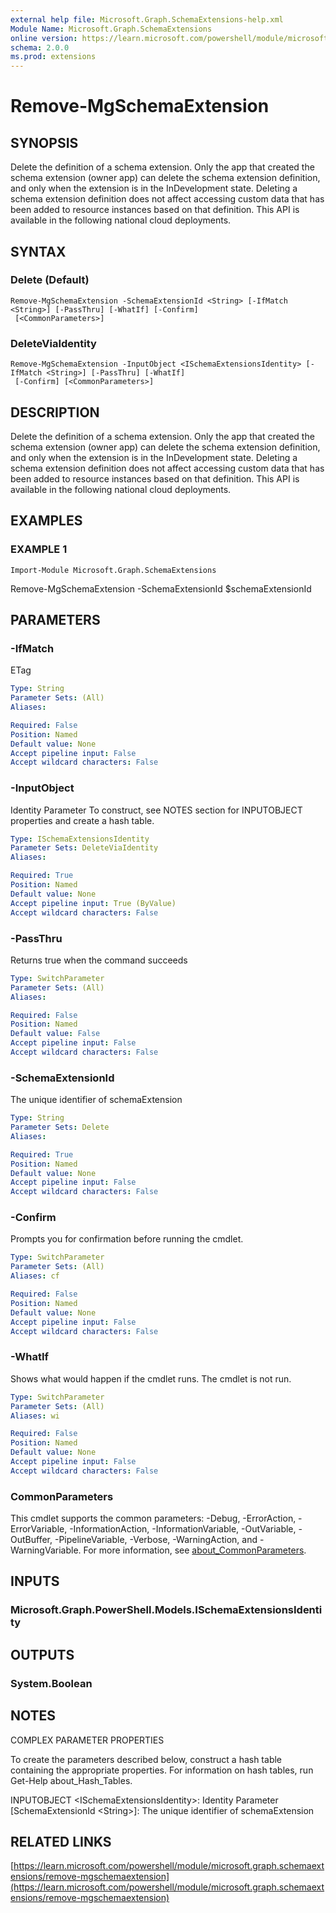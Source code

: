 ```yaml
---
external help file: Microsoft.Graph.SchemaExtensions-help.xml
Module Name: Microsoft.Graph.SchemaExtensions
online version: https://learn.microsoft.com/powershell/module/microsoft.graph.schemaextensions/remove-mgschemaextension
schema: 2.0.0
ms.prod: extensions
---
```


# Remove-MgSchemaExtension

## SYNOPSIS
Delete the definition of a schema extension.
Only the app that created the schema extension (owner app) can delete the schema extension definition, and only when the extension is in the InDevelopment state.
Deleting a schema extension definition does not affect accessing custom data that has been added to resource instances based on that definition.
This API is available in the following national cloud deployments.

## SYNTAX

### Delete (Default)
```
Remove-MgSchemaExtension -SchemaExtensionId <String> [-IfMatch <String>] [-PassThru] [-WhatIf] [-Confirm]
 [<CommonParameters>]
```

### DeleteViaIdentity
```
Remove-MgSchemaExtension -InputObject <ISchemaExtensionsIdentity> [-IfMatch <String>] [-PassThru] [-WhatIf]
 [-Confirm] [<CommonParameters>]
```

## DESCRIPTION
Delete the definition of a schema extension.
Only the app that created the schema extension (owner app) can delete the schema extension definition, and only when the extension is in the InDevelopment state.
Deleting a schema extension definition does not affect accessing custom data that has been added to resource instances based on that definition.
This API is available in the following national cloud deployments.

## EXAMPLES

### EXAMPLE 1
```
Import-Module Microsoft.Graph.SchemaExtensions
```

Remove-MgSchemaExtension -SchemaExtensionId $schemaExtensionId

## PARAMETERS

### -IfMatch
ETag

```yaml
Type: String
Parameter Sets: (All)
Aliases:

Required: False
Position: Named
Default value: None
Accept pipeline input: False
Accept wildcard characters: False
```

### -InputObject
Identity Parameter
To construct, see NOTES section for INPUTOBJECT properties and create a hash table.

```yaml
Type: ISchemaExtensionsIdentity
Parameter Sets: DeleteViaIdentity
Aliases:

Required: True
Position: Named
Default value: None
Accept pipeline input: True (ByValue)
Accept wildcard characters: False
```

### -PassThru
Returns true when the command succeeds

```yaml
Type: SwitchParameter
Parameter Sets: (All)
Aliases:

Required: False
Position: Named
Default value: False
Accept pipeline input: False
Accept wildcard characters: False
```

### -SchemaExtensionId
The unique identifier of schemaExtension

```yaml
Type: String
Parameter Sets: Delete
Aliases:

Required: True
Position: Named
Default value: None
Accept pipeline input: False
Accept wildcard characters: False
```

### -Confirm
Prompts you for confirmation before running the cmdlet.

```yaml
Type: SwitchParameter
Parameter Sets: (All)
Aliases: cf

Required: False
Position: Named
Default value: None
Accept pipeline input: False
Accept wildcard characters: False
```

### -WhatIf
Shows what would happen if the cmdlet runs.
The cmdlet is not run.

```yaml
Type: SwitchParameter
Parameter Sets: (All)
Aliases: wi

Required: False
Position: Named
Default value: None
Accept pipeline input: False
Accept wildcard characters: False
```

### CommonParameters
This cmdlet supports the common parameters: -Debug, -ErrorAction, -ErrorVariable, -InformationAction, -InformationVariable, -OutVariable, -OutBuffer, -PipelineVariable, -Verbose, -WarningAction, and -WarningVariable. For more information, see [about_CommonParameters](http://go.microsoft.com/fwlink/?LinkID=113216).

## INPUTS

### Microsoft.Graph.PowerShell.Models.ISchemaExtensionsIdentity
## OUTPUTS

### System.Boolean
## NOTES
COMPLEX PARAMETER PROPERTIES

To create the parameters described below, construct a hash table containing the appropriate properties.
For information on hash tables, run Get-Help about_Hash_Tables.

INPUTOBJECT \<ISchemaExtensionsIdentity\>: Identity Parameter
  \[SchemaExtensionId \<String\>\]: The unique identifier of schemaExtension

## RELATED LINKS

[https://learn.microsoft.com/powershell/module/microsoft.graph.schemaextensions/remove-mgschemaextension](https://learn.microsoft.com/powershell/module/microsoft.graph.schemaextensions/remove-mgschemaextension)

